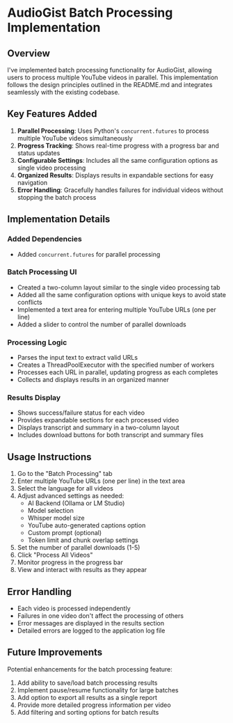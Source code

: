 # AudioGist Batch Processing Implementation

## Overview
I've implemented batch processing functionality for AudioGist, allowing users to process multiple YouTube videos in parallel. This implementation follows the design principles outlined in the README.md and integrates seamlessly with the existing codebase.

## Key Features Added

1. **Parallel Processing**: Uses Python's `concurrent.futures` to process multiple YouTube videos simultaneously
2. **Progress Tracking**: Shows real-time progress with a progress bar and status updates
3. **Configurable Settings**: Includes all the same configuration options as single video processing
4. **Organized Results**: Displays results in expandable sections for easy navigation
5. **Error Handling**: Gracefully handles failures for individual videos without stopping the batch process

## Implementation Details

### Added Dependencies
- Added `concurrent.futures` for parallel processing

### Batch Processing UI
- Created a two-column layout similar to the single video processing tab
- Added all the same configuration options with unique keys to avoid state conflicts
- Implemented a text area for entering multiple YouTube URLs (one per line)
- Added a slider to control the number of parallel downloads

### Processing Logic
- Parses the input text to extract valid URLs
- Creates a ThreadPoolExecutor with the specified number of workers
- Processes each URL in parallel, updating progress as each completes
- Collects and displays results in an organized manner

### Results Display
- Shows success/failure status for each video
- Provides expandable sections for each processed video
- Displays transcript and summary in a two-column layout
- Includes download buttons for both transcript and summary files

## Usage Instructions

1. Go to the "Batch Processing" tab
2. Enter multiple YouTube URLs (one per line) in the text area
3. Select the language for all videos
4. Adjust advanced settings as needed:
   - AI Backend (Ollama or LM Studio)
   - Model selection
   - Whisper model size
   - YouTube auto-generated captions option
   - Custom prompt (optional)
   - Token limit and chunk overlap settings
5. Set the number of parallel downloads (1-5)
6. Click "Process All Videos"
7. Monitor progress in the progress bar
8. View and interact with results as they appear

## Error Handling

- Each video is processed independently
- Failures in one video don't affect the processing of others
- Error messages are displayed in the results section
- Detailed errors are logged to the application log file

## Future Improvements

Potential enhancements for the batch processing feature:

1. Add ability to save/load batch processing results
2. Implement pause/resume functionality for large batches
3. Add option to export all results as a single report
4. Provide more detailed progress information per video
5. Add filtering and sorting options for batch results
